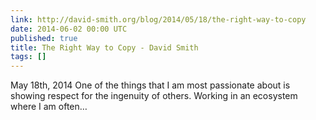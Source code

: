 ```yaml
---
link: http://david-smith.org/blog/2014/05/18/the-right-way-to-copy
date: 2014-06-02 00:00 UTC
published: true
title: The Right Way to Copy - David Smith
tags: []
---
```


May 18th, 2014
One of the things that I am most passionate about is showing respect for the ingenuity of others. Working in an ecosystem where I am often…
